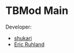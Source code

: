 # TBMod Main

Developer:
- [shukari](https://github.com/shukari)
- [Eric Ruhland](https://github.com/Er1807)
